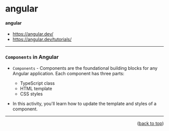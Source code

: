 <a name="topage"></a>

# angular

#### angular 
* https://angular.dev/
* https://angular.dev/tutorials/


----

### `Components` in Angular
* `Components` - Components are the foundational building blocks for any Angular application. Each component has three parts:
   * TypeScript class
   * HTML template
   * CSS styles
  
* In this activity, you'll learn how to update the template and styles of a component.



-----

<p align="right">(<a href="#topage">back to top</a>)</p>
<br/>
<br/>
